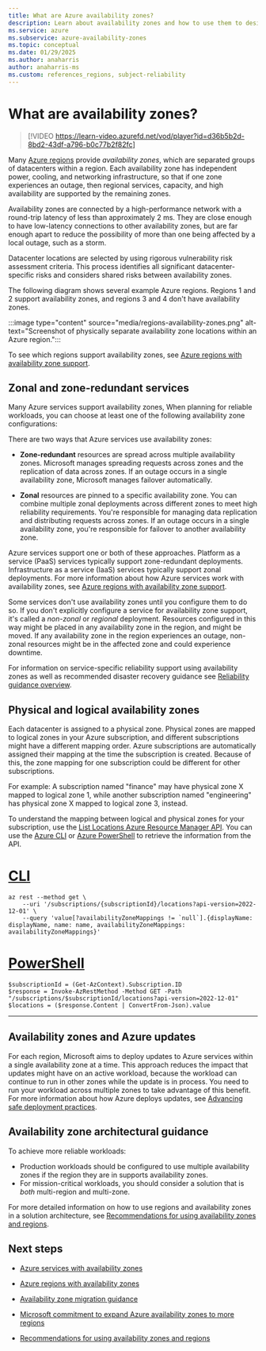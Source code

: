```yaml
---
title: What are Azure availability zones?
description: Learn about availability zones and how to use them to design resilient solutions.
ms.service: azure
ms.subservice: azure-availability-zones
ms.topic: conceptual
ms.date: 01/29/2025
ms.author: anaharris
author: anaharris-ms
ms.custom: references_regions, subject-reliability
---
```


# What are availability zones?


>[!VIDEO https://learn-video.azurefd.net/vod/player?id=d36b5b2d-8bd2-43df-a796-b0c77b2f82fc]


Many [Azure regions](./regions-overview.md) provide *availability zones*, which are separated groups of datacenters within a region. Each availability zone has independent power, cooling, and networking infrastructure, so that if one zone experiences an outage, then regional services, capacity, and high availability are supported by the remaining zones. 

Availability zones are connected by a high-performance network with a round-trip latency of less than approximately 2 ms. They are close enough to have low-latency connections to other availability zones, but are far enough apart to reduce the possibility of more than one being affected by a local outage, such as a storm. 

Datacenter locations are selected by using rigorous vulnerability risk assessment criteria. This process identifies all significant datacenter-specific risks and considers shared risks between availability zones.

The following diagram shows several example Azure regions. Regions 1 and 2 support availability zones, and regions 3 and 4 don't have availability zones.

:::image type="content" source="media/regions-availability-zones.png" alt-text="Screenshot of physically separate availability zone locations within an Azure region.":::

To see which regions support availability zones, see [Azure regions with availability zone support](availability-zones-region-support.md).

## Zonal and zone-redundant services

Many Azure services support availability zones,
When planning for reliable workloads, you can choose at least one of the following availability zone configurations: 

There are two ways that Azure services use availability zones:

- **Zone-redundant** resources are spread across multiple availability zones. Microsoft manages spreading requests across zones and the replication of data across zones. If an outage occurs in a single availability zone, Microsoft manages failover automatically.

- **Zonal** resources are pinned to a specific availability zone. You can combine multiple zonal deployments across different zones to meet high reliability requirements. You're responsible for managing data replication and distributing requests across zones. If an outage occurs in a single availability zone, you're responsible for failover to another availability zone.

Azure services support one or both of these approaches. Platform as a service (PaaS) services typically support zone-redundant deployments. Infrastructure as a service (IaaS) services typically support zonal deployments. For more information about how Azure services work with availability zones, see [Azure regions with availability zone support](availability-zones-region-support.md).

Some services don't use availability zones until you configure them to do so. If you don't explicitly configure a service for availability zone support, it's called a *non-zonal* or *regional* deployment. Resources configured in this way might be placed in any availability zone in the region, and might be moved. If any availability zone in the region experiences an outage, non-zonal resources might be in the affected zone and could experience downtime.

For information on service-specific reliability support using availability zones as well as recommended disaster recovery guidance see [Reliability guidance overview](./reliability-guidance-overview.md).

## Physical and logical availability zones

Each datacenter is assigned to a physical zone. Physical zones are mapped to logical zones in your Azure subscription, and different subscriptions might have a different mapping order. Azure subscriptions are automatically assigned their mapping at the time the subscription is created. Because of this, the zone mapping for one subscription could be different for other subscriptions.

For example: A subscription named "finance" may have physical zone X mapped to logical zone 1, while another subscription named "engineering" has physical zone X mapped to logical zone 3, instead.

To understand the mapping between logical and physical zones for your subscription, use the [List Locations Azure Resource Manager API](/rest/api/resources/subscriptions/list-locations). You can use the [Azure CLI](/cli/azure/install-azure-cli) or [Azure PowerShell](/powershell/azure/what-is-azure-powershell) to retrieve the information from the API.

# [CLI](#tab/azure-cli)

```azurecli
az rest --method get \
    --uri '/subscriptions/{subscriptionId}/locations?api-version=2022-12-01' \
    --query 'value[?availabilityZoneMappings != `null`].{displayName: displayName, name: name, availabilityZoneMappings: availabilityZoneMappings}'
```

# [PowerShell](#tab/azure-powershell)

```azurepowershell
$subscriptionId = (Get-AzContext).Subscription.ID
$response = Invoke-AzRestMethod -Method GET -Path "/subscriptions/$subscriptionId/locations?api-version=2022-12-01"
$locations = ($response.Content | ConvertFrom-Json).value
```

---

## Availability zones and Azure updates

For each region, Microsoft aims to deploy updates to Azure services within a single availability zone at a time. This approach reduces the impact that updates might have on an active workload, because the workload can continue to run in other zones while the update is in process. You need to run your workload across multiple zones to take advantage of this benefit. For more information about how Azure deploys updates, see [Advancing safe deployment practices](https://azure.microsoft.com/blog/advancing-safe-deployment-practices/).

## Availability zone architectural guidance

To achieve more reliable workloads:

- Production workloads should be configured to use multiple availability zones if the region they are in supports availability zones.
- For mission-critical workloads, you should consider a solution that is *both* multi-region and multi-zone.

For more detailed information on how to use regions and availability zones in a solution architecture, see [Recommendations for using availability zones and regions](/azure/well-architected/resiliency/regions-availability-zones).

## Next steps

- [Azure services with availability zones](availability-zones-service-support.md)

- [Azure regions with availability zones](availability-zones-region-support.md)

- [Availability zone migration guidance](availability-zones-migration-overview.md)

- [Microsoft commitment to expand Azure availability zones to more regions](https://azure.microsoft.com/blog/our-commitment-to-expand-azure-availability-zones-to-more-regions/)

- [Recommendations for using availability zones and regions](/azure/well-architected/reliability/regions-availability-zones)
